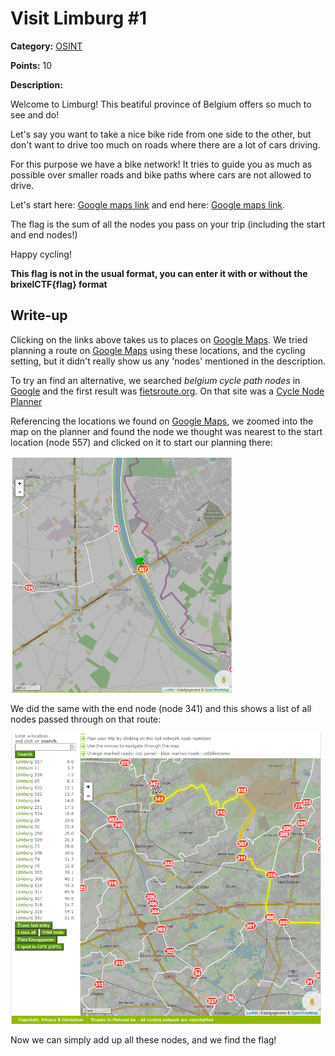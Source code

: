 # Visit Limburg #1
**Category:** [OSINT](../README.md)

**Points:** 10

**Description:**

Welcome to Limburg! This beatiful province of Belgium offers so much to see and do!

Let's say you want to take a nice bike ride from one side to the other, but don't want to drive too much on roads where there are a lot of cars driving.

For this purpose we have a bike network! It tries to guide you as much as possible over smaller roads and bike paths where cars are not allowed to drive.

Let's start here: [Google maps link](https://www.google.com/maps/place/Maastrichtersteenweg+201,+3770+Riemst/@50.8333603,5.637255,15.25z/data=!4m5!3m4!1s0x47c0e88b020d50a5:0x81a9e3b139856acb!8m2!3d50.8316796!4d5.6442194) and end here: [Google maps link](https://www.google.com/maps/place/Steenstortstraat,+3581+Beringen/@51.078121,5.2380936,16.5z/data=!4m5!3m4!1s0x47c13016b7f3699f:0xcf71d3a220658e79!8m2!3d51.0784705!4d5.2415842).

The flag is the sum of all the nodes you pass on your trip (including the start and end nodes!)

Happy cycling!

**This flag is not in the usual format, you can enter it with or without the brixelCTF{flag} format**

## Write-up
Clicking on the links above takes us to places on [Google Maps](https://www.google.co.uk/maps). We tried planning a route on [Google Maps](https://www.google.com/maps/dir/Maastrichtersteenweg+201,+3770+Riemst,+Belgium/Steenstortstraat,+3581+Beringen,+Belgium/@50.9644144,5.2962569,14z/data=!4m14!4m13!1m5!1m1!1s0x47c0e88b020d50a5:0x81a9e3b139856acb!2m2!1d5.6442194!2d50.8316796!1m5!1m1!1s0x47c130127423d8f1:0xb39bf96634d90017!2m2!1d5.2370231!2d51.0771019!3e1) using these locations, and the cycling setting, but it didn't really show us any 'nodes' mentioned in the description.

To try an find an alternative, we searched *belgium cycle path nodes* in [Google](https://www.google.com/) and the first result was [fietsroute.org](https://www.fietsroute.org/Cycle-Networks.php). On that site was a [Cycle Node Planner](https://www.fietsroute.org/cycle-node-planner)

Referencing the locations we found on [Google Maps](https://www.google.co.uk/maps), we zoomed into the map on the planner and found the node we thought was nearest to the start location (node 557) and clicked on it to start our planning there:

<img src="start_node.png" alt="Start node" width="360" />

We did the same with the end node (node 341) and this shows a list of all nodes passed through on that route:

<img src="end_node.png" alt="End node" width="500" />

Now we can simply add up all these nodes, and we find the flag!

